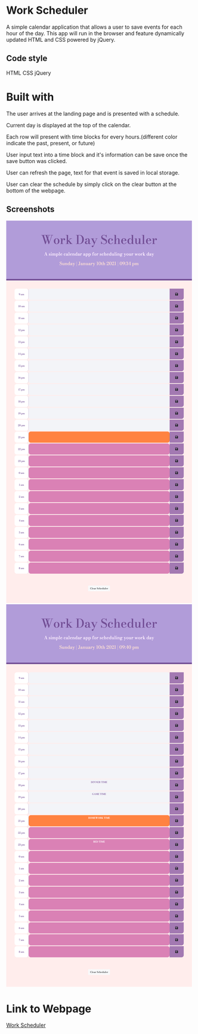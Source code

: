 # Work Scheduler
A simple calendar application that allows a user to save events for each hour of the day. 
This app will run in the browser and feature dynamically updated HTML and CSS powered by jQuery.

## Code style
HTML
CSS
jQuery

# Built with
The user arrives at the landing page and is presented with a schedule.

Current day is displayed at the top of the calendar.

Each row will present with time blocks for every hours.(different color indicate the past, present, or future)

User input text into a time block and it's information can be save once the save button was clicked.

User can refresh the page, text for that event is saved in local storage.

User can clear the schedule by simply click on the clear button at the bottom of the webpage.

## Screenshots
![Screenshot1](screenshot/workschedule1.png)
![Screenshot2](screenshot/workschedule2.png)


# Link to Webpage
[Work Scheduler](https://neeko623.github.io/Work-Scheduler/)